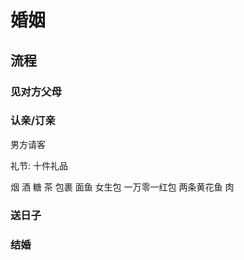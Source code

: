 # 婚姻

## 流程

### 见对方父母

### 认亲/订亲

男方请客

礼节: 十件礼品 

烟 酒 糖 茶 包裹 面鱼 女生包 一万零一红包 两条黄花鱼 肉


### 送日子

### 结婚